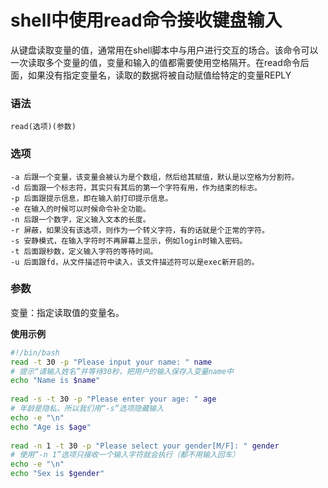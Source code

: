# shell中使用read命令接收键盘输入 

从键盘读取变量的值，通常用在shell脚本中与用户进行交互的场合。该命令可以一次读取多个变量的值，变量和输入的值都需要使用空格隔开。在read命令后面，如果没有指定变量名，读取的数据将被自动赋值给特定的变量REPLY

### 语法

```shell
read(选项)(参数)
```

### 选项

```shell
-a 后跟一个变量，该变量会被认为是个数组，然后给其赋值，默认是以空格为分割符。
-d 后面跟一个标志符，其实只有其后的第一个字符有用，作为结束的标志。
-p 后面跟提示信息，即在输入前打印提示信息。
-e 在输入的时候可以时候命令补全功能。
-n 后跟一个数字，定义输入文本的长度。
-r 屏蔽，如果没有该选项，则作为一个转义字符，有的话就是个正常的字符。
-s 安静模式，在输入字符时不再屏幕上显示，例如login时输入密码。
-t 后面跟秒数，定义输入字符的等待时间。
-u 后面跟fd，从文件描述符中读入，该文件描述符可以是exec新开启的。
```

### 参数

变量：指定读取值的变量名。

**使用示例**

```bash
#!/bin/bash 
read -t 30 -p "Please input your name: " name 
# 提示“请输入姓名”并等待30秒，把用户的输入保存入变量name中 
echo "Name is $name" 
 
read -s -t 30 -p "Please enter your age: " age 
# 年龄是隐私，所以我们用“-s”选项隐藏输入 
echo -e "\n" 
echo "Age is $age" 
 
read -n 1 -t 30 -p "Please select your gender[M/F]: " gender 
# 使用“-n 1”选项只接收一个输入字符就会执行（都不用输入回车） 
echo -e "\n" 
echo "Sex is $gender"
```
